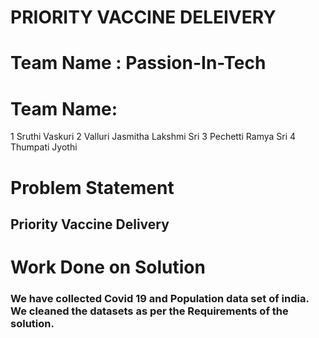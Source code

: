 # PRIORITY VACCINE DELEIVERY
# Team Name : Passion-In-Tech
# Team Name:
1 Sruthi Vaskuri
2 Valluri Jasmitha Lakshmi Sri 
3 Pechetti Ramya Sri
4 Thumpati Jyothi

# Problem Statement
  ## Priority Vaccine Delivery
  
# Work Done on Solution
 ### We have collected Covid 19 and Population data set of india. We cleaned the datasets as per the Requirements of the solution.
 

  
  


